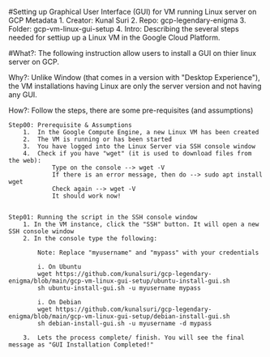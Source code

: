 #Setting up Graphical User Interface (GUI) for VM running Linux server on GCP
	Metadata
		1.	Creator:	Kunal Suri
		2.	Repo:		gcp-legendary-enigma
		3. 	Folder:		gcp-vm-linux-gui-setup
		4. 	Intro:		Describing the several steps needed for settiup up a Linux VM in the Google Cloud Platform.
		

#What?:	
The following instruction allow users to install a GUI on thier linux server on GCP. 

Why?:	Unlike Window (that comes in a version with "Desktop Experience"), the VM installations having Linux are only the server version and not having any GUI.

How?:	Follow the steps, there are some pre-requisites (and assumptions)

	Step00:	Prerequisite & Assumptions
		1.	In the Google Compute Engine, a new Linux VM has been created
		2.	The VM is running or has been started 
		3. 	You have logged into the Linux Server via SSH console window 
		4. 	Check if you have "wget" (it is used to download files from the web): 
				Type on the console --> wget -V
				If there is an error message, then do --> sudo apt install wget
				Check again --> wget -V
				It should work now!
		
		
	Step01: Running the script in the SSH console window
		1. In the VM instance, click the "SSH" button. It will open a new SSH console window
		2. In the console type the following:
			
			Note: Replace "myusername" and "mypass" with your credentials
			
			i. On Ubuntu 
			wget https://github.com/kunalsuri/gcp-legendary-enigma/blob/main/gcp-vm-linux-gui-setup/ubuntu-install-gui.sh
			sh ubuntu-install-gui.sh -u myusername mypass
			
			i. On Debian
			wget https://github.com/kunalsuri/gcp-legendary-enigma/blob/main/gcp-vm-linux-gui-setup/debian-install-gui.sh
			sh debian-install-gui.sh -u myusername -d mypass
			
		3.	Lets the process complete/ finish. You will see the final message as "GUI Installation Completed!"
